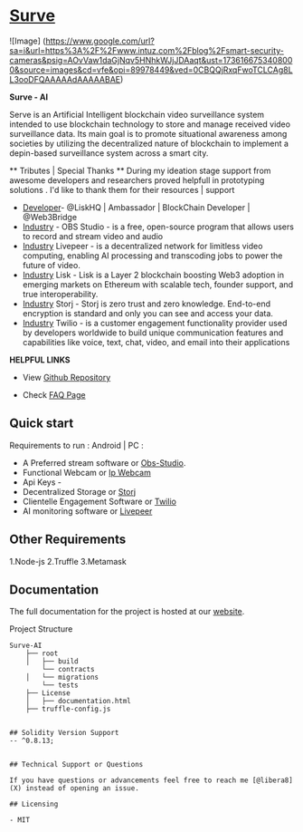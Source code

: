 # [Surve](https:denso.onrender.com/surve) 


![Image]
(https://www.google.com/url?sa=i&url=https%3A%2F%2Fwww.intuz.com%2Fblog%2Fsmart-security-cameras&psig=AOvVaw1daGjNqv5HNhkWJjJDAaqt&ust=1736166753408000&source=images&cd=vfe&opi=89978449&ved=0CBQQjRxqFwoTCLCAg8LL3ooDFQAAAAAdAAAAABAE)

**Surve - AI**

Serve is an Artificial Intelligent blockchain video surveillance system intended to use blockchain technology to store and manage received video surveillance data. Its main goal is to promote situational awareness among societies by utilizing the decentralized nature of blockchain to implement a depin-based surveillance system across a smart city.

** Tributes | Special Thanks **
During my ideation stage support from awesome developers and researchers proved helpfull in prototyping solutions . I'd like to thank them for their resources | support 
- [Developer](https://x.com/Ijay_js)- @LiskHQ | Ambassador | BlockChain Developer | @Web3Bridge
- [Industry](https://obsproject.com/) -  OBS Studio - is  a free, open-source program that allows users to record and stream video and audio
- [Industry](https://www.livepeer.org/) Livepeer - is a decentralized network for limitless video computing, enabling AI processing and transcoding jobs to power the future of video.
- [Industry](https://lisk.com/) Lisk - Lisk is a Layer 2 blockchain boosting Web3 adoption in emerging markets on Ethereum with scalable tech, founder support, and true interoperability.
- [Industry](https://www.storj.io/) Storj - Storj is zero trust and zero knowledge. End-to-end encryption is standard and only you can see and access your data.
- [Industry](https://www.twilio.com/en-us) Twilio - is a customer engagement functionality provider used by developers worldwide to build unique communication features and capabilities like voice, text, chat, video, and email into their applications


**HELPFUL LINKS**

- View <a href="https://github.com/creativetimofficial/soft-ui-dashboard" target="_blank">Github Repository</a>

- Check <a href="https://www.creative-tim.com/faq" target="_blank">FAQ Page</a>


## Quick start

Requirements to run : Android | PC  :

- A Preferred stream software or [Obs-Studio](https://www.creative-tim.com/product/soft-ui-dashboard?ref=readme-sud).
- Functional Webcam or [Ip Webcam](https://play.google.com/store/apps/details?id=com.pas.webcam&hl=en)
-  Api Keys -
-  Decentralized Storage or [Storj](https://www.storj.io/)
-  Clientelle Engagement Software or [Twilio](https://www.twilio.com/en-us)
-  AI monitoring software or [Livepeer](https://www.livepeer.org/)
  

## Other Requirements 

1.Node-js 
2.Truffle 
3.Metamask 


## Documentation
The full documentation for the project is hosted at our [website](https://denso.onrender.com).

Project Structure 
```
Surve-AI 
    ├── root
    │   ├── build
        └── contracts
    │   └── migrations
        └── tests
    ├── License
    │   ├── documentation.html
    ├── truffle-config.js 
  

## Solidity Version Support 
-- ^0.8.13;


## Technical Support or Questions

If you have questions or advancements feel free to reach me [@libera8](X) instead of opening an issue.

## Licensing

- MIT

